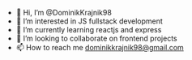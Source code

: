 - 👋 Hi, I’m @DominikKrajnik98
- 👀 I’m interested in JS fullstack development
- 🌱 I’m currently learning reactjs and express
- 💞️ I’m looking to collaborate on frontend projects
- 📫 How to reach me dominikkrajnik98@gmail.com

<!---
DominikKrajnik98/DominikKrajnik98 is a ✨ special ✨ repository because its `README.md` (this file) appears on your GitHub profile.
You can click the Preview link to take a look at your changes.
--->

